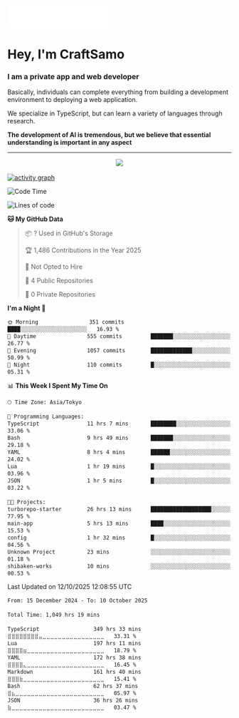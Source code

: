 <img src="images/header.svg"></img>

# Hey, I'm CraftSamo

### I am a private app and web developer

Basically, individuals can complete everything from building a development
environment to deploying a web application.

We specialize in TypeScript, but can learn a variety of languages through
research.

**The development of AI is tremendous, but we believe that essential
understanding is important in any aspect**

---

<p align="center">
  <img alig src="https://github-profile-trophy.vercel.app/?username=craftsamo&theme=onedark&column=-1" />
</p>

[![activity graph](https://github-readme-activity-graph.vercel.app/graph?username=craftsamo&theme=github-dark-dimmed&custom_title=Guilyx%20Activity%20Graph&hide_border=true)](https://github.com/ashutosh00710/github-readme-activity-graph)

<!--START_SECTION:waka-->
![Code Time](http://img.shields.io/badge/Code%20Time-1%2C049%20hrs%2019%20mins-blue)

![Lines of code](https://img.shields.io/badge/From%20Hello%20World%20I%27ve%20Written-600.7%20thousand%20lines%20of%20code-blue)

**🐱 My GitHub Data** 

> 📦 ? Used in GitHub's Storage 
 > 
> 🏆 1,486 Contributions in the Year 2025
 > 
> 🚫 Not Opted to Hire
 > 
> 📜 4 Public Repositories 
 > 
> 🔑 0 Private Repositories 
 > 
**I'm a Night 🦉** 

```text
🌞 Morning                351 commits         ████░░░░░░░░░░░░░░░░░░░░░   16.93 % 
🌆 Daytime                555 commits         ███████░░░░░░░░░░░░░░░░░░   26.77 % 
🌃 Evening                1057 commits        █████████████░░░░░░░░░░░░   50.99 % 
🌙 Night                  110 commits         █░░░░░░░░░░░░░░░░░░░░░░░░   05.31 % 
```


📊 **This Week I Spent My Time On** 

```text
🕑︎ Time Zone: Asia/Tokyo

💬 Programming Languages: 
TypeScript               11 hrs 7 mins       ████████░░░░░░░░░░░░░░░░░   33.06 % 
Bash                     9 hrs 49 mins       ███████░░░░░░░░░░░░░░░░░░   29.18 % 
YAML                     8 hrs 4 mins        ██████░░░░░░░░░░░░░░░░░░░   24.02 % 
Lua                      1 hr 19 mins        █░░░░░░░░░░░░░░░░░░░░░░░░   03.96 % 
JSON                     1 hr 5 mins         █░░░░░░░░░░░░░░░░░░░░░░░░   03.22 % 

🐱‍💻 Projects: 
turborepo-starter        26 hrs 13 mins      ███████████████████░░░░░░   77.95 % 
main-app                 5 hrs 13 mins       ████░░░░░░░░░░░░░░░░░░░░░   15.53 % 
config                   1 hr 32 mins        █░░░░░░░░░░░░░░░░░░░░░░░░   04.56 % 
Unknown Project          23 mins             ░░░░░░░░░░░░░░░░░░░░░░░░░   01.18 % 
shibaken-works           10 mins             ░░░░░░░░░░░░░░░░░░░░░░░░░   00.53 % 
```


 Last Updated on 12/10/2025 12:08:55 UTC
<!--END_SECTION:waka-->

<!--START_SECTION:waka-simple-->

```text
From: 15 December 2024 - To: 10 October 2025

Total Time: 1,049 hrs 19 mins

TypeScript                 349 hrs 33 mins ⣿⣿⣿⣿⣿⣿⣿⣿⣤⣀⣀⣀⣀⣀⣀⣀⣀⣀⣀⣀⣀⣀⣀⣀⣀   33.31 %
Lua                        197 hrs 11 mins ⣿⣿⣿⣿⣶⣀⣀⣀⣀⣀⣀⣀⣀⣀⣀⣀⣀⣀⣀⣀⣀⣀⣀⣀⣀   18.79 %
YAML                       172 hrs 38 mins ⣿⣿⣿⣿⣄⣀⣀⣀⣀⣀⣀⣀⣀⣀⣀⣀⣀⣀⣀⣀⣀⣀⣀⣀⣀   16.45 %
Markdown                   161 hrs 40 mins ⣿⣿⣿⣷⣀⣀⣀⣀⣀⣀⣀⣀⣀⣀⣀⣀⣀⣀⣀⣀⣀⣀⣀⣀⣀   15.41 %
Bash                       62 hrs 37 mins  ⣿⣦⣀⣀⣀⣀⣀⣀⣀⣀⣀⣀⣀⣀⣀⣀⣀⣀⣀⣀⣀⣀⣀⣀⣀   05.97 %
JSON                       36 hrs 26 mins  ⣷⣀⣀⣀⣀⣀⣀⣀⣀⣀⣀⣀⣀⣀⣀⣀⣀⣀⣀⣀⣀⣀⣀⣀⣀   03.47 %
```

<!--END_SECTION:waka-simple-->
